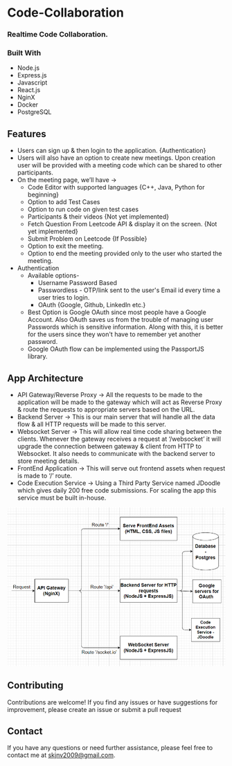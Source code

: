 # Code-Collaboration   
### Realtime Code Collaboration.


### Built With

* Node.js
* Express.js
* Javascript
* React.js
* NginX
* Docker
* PostgreSQL

## Features
*  Users can sign up & then login to the application. {Authentication}
*  Users will also have an option to create new meetings. Upon creation user will be provided with a meeting code which can be shared to other participants.
*   On the meeting page, we’ll have ->
    - Code Editor with supported languages {C++, Java, Python for beginning}
    - Option to add Test Cases
    - Option to run code on given test cases
    - Participants & their videos {Not yet implemented}
    - Fetch Question From Leetcode API & display it on the screen. {Not yet implemented}
    - Submit Problem on Leetcode {If Possible}
    - Option to exit the meeting.
    - Option to end the meeting provided only to the user who started the meeting. 
* Authentication
    - Available options-
      - Username Password Based
      - Passwordless - OTP/link sent to the user's Email id every time a user tries to login.
      - OAuth {Google, Github, LinkedIn etc.}
    - Best Option is Google OAuth since most people have a Google Account. Also OAuth saves us from the trouble of managing user Passwords which is sensitive information. Along with this, it is better for the users since they won't have to remember yet another password.
    - Google OAuth flow can be implemented using the PassportJS library.

## App Architecture
  - API Gateway/Reverse Proxy -> All the requests to be made to the application will be made to the gateway which will act as Reverse Proxy & route the requests to appropriate servers based on the URL.
  - Backend Server -> This is our main server that will handle all the data flow & all HTTP requests will be made to this server.
  - Websocket Server -> This will allow real time code sharing between the clients. Whenever the gateway receives a request at ‘/websocket’ it will upgrade the connection between gateway & client from HTTP to Websocket. It also needs to communicate with the backend server to store meeting details.
  - FrontEnd Application -> This will serve out frontend assets when request is made to ‘/’ route.
  - Code Execution Service -> Using a Third Party Service named JDoodle which gives daily 200 free code submissions. For scaling the app this service must be built in-house.

![Screenshot](./screenshots/AppArchitecture.PNG)  

## Contributing
Contributions are welcome! If you find any issues or have suggestions for improvement, please create an issue or submit a pull request

## Contact

If you have any questions or need further assistance, please feel free to contact me at skjnv2009@gmail.com.
